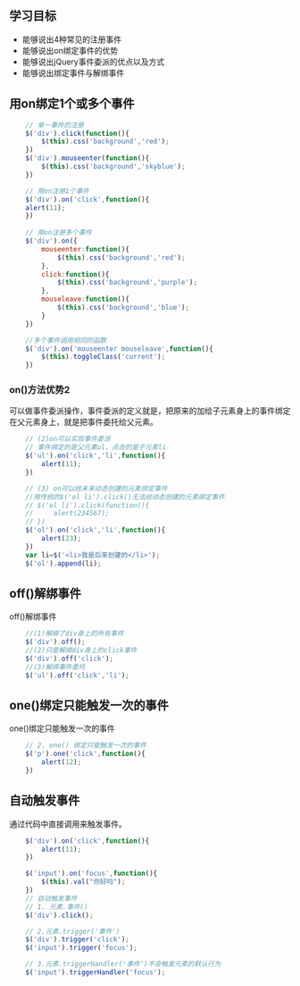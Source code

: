 ## 学习目标
- 能够说出4种常见的注册事件
- 能够说出on绑定事件的优势
- 能够说出jQuery事件委派的优点以及方式
- 能够说出绑定事件与解绑事件

## 用on绑定1个或多个事件
```js
    // 单一事件的注册
    $('div').click(function(){
        $(this).css('background','red');
    })
    $('div').mouseenter(function(){
        $(this).css('background','skyblue');
    })

    // 用on注册1个事件
    $('div').on('click',function(){
    alert(11);
    })
    
    // 用on注册多个事件
    $('div').on({
        mouseenter:function(){
            $(this).css('background','red');
        },
        click:function(){
            $(this).css('background','purple');
        },
        mouseleave:function(){
            $(this).css('background','blue');
        }
    })

    //多个事件调用相同的函数
    $('div').on('mouseenter mouseleave',function(){
        $(this).toggleClass('current');
    })
```

### on()方法优势2
可以做事件委派操作，事件委派的定义就是，把原来的加给子元素身上的事件绑定在父元素身上，就是把事件委托给父元素。
```js
    // (2)on可以实现事件委派
    // 事件绑定的是父元素ul，点击的是子元素li
    $('ul').on('click','li',function(){
        alert(11);
    })

    // (3) on可以给未来动态创建的元素绑定事件
    //用传统的$('ol li').click()无法给动态创建的元素绑定事件
    // $('ol li').click(function(){
    //     alert(234567);
    // })
    $('ol').on('click','li',function(){
        alert(23);
    })
    var li=$('<li>我是后来创建的</li>');
    $('ol').append(li);

```

## off()解绑事件
off()解绑事件
```js
    //(1)解绑了div身上的所有事件
    $('div').off(); 
    //(2)只是解绑div身上的click事件
    $('div').off('click'); 
    //(3)解绑事件委托
    $('ul').off('click','li');
```

## one()绑定只能触发一次的事件
one()绑定只能触发一次的事件
```js
    // 2. one() 绑定只能触发一次的事件
    $('p').one('click',function(){
        alert(12);
    })
```

## 自动触发事件
通过代码中直接调用来触发事件。
```js
    $('div').on('click',function(){
        alert(11);
    })

    $('input').on('focus',function(){
        $(this).val("你好吗");
    })
    // 自动触发事件
    // 1. 元素.事件()
    $('div').click();

    // 2.元素.trigger('事件')
    $('div').trigger('click');
    $('input').trigger('focus');

    // 3.元素.triggerHandler('事件')不会触发元素的默认行为
    $('input').triggerHandler('focus');
```